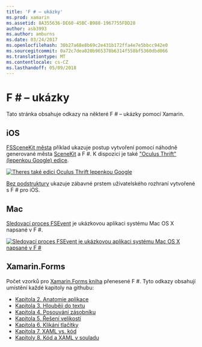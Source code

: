 ```yaml
---
title: 'F # – ukázky'
ms.prod: xamarin
ms.assetid: 8A355636-DE60-45BC-B988-1967755FDD28
author: asb3993
ms.author: amburns
ms.date: 03/24/2017
ms.openlocfilehash: 30b27a68e8b69c2e431b172ffa4e7e5bbcc942e0
ms.sourcegitcommit: 0a72c7dea020b965378b6314f558bf5360dbd066
ms.translationtype: MT
ms.contentlocale: cs-CZ
ms.lasthandoff: 05/09/2018
---
```

# <a name="f-samples"></a>F # – ukázky

Tato stránka obsahuje odkazy na některé F # – ukázky pomocí Xamarin.

## <a name="ios"></a>iOS

[FSSceneKit města](https://developer.xamarin.com/samples/monotouch/ios8/FSSceneKit/) příklad ukazuje postup vytvoření pomocí náhodně generované města [SceneKit](https://developer.xamarin.com/api/namespace/SceneKit/) a F #. K dispozici je také ["Oculus Thrift" (lepenkou Google) edice](https://developer.xamarin.com/samples/monotouch/ios8/SceneKitFSharp/).

[![](samples-images/fxscenekit-sml.png "Theres také edici Oculus Thrift lepenkou Google")](samples-images/fxscenekit.png#lightbox)

[Bez podstruktury](https://github.com/dvdsgl/shallow) ukazuje zábavné prstem uživatelského rozhraní vytvořené s F # pro iOS.

## <a name="mac"></a>Mac

[Sledovací proces FSEvent](https://developer.xamarin.com/samples/mac/FSEvents/) je ukázkovou aplikaci systému Mac OS X napsané v F #.

[![](samples-images/fsevents-sml.png "Sledovací proces FSEvent je ukázkovou aplikaci systému Mac OS X napsané v F #")](samples-images/fsevents.png#lightbox)

## <a name="xamarinforms"></a>Xamarin.Forms

Počet vzorků pro [Xamarin.Forms kniha](~/xamarin-forms/creating-mobile-apps-xamarin-forms/index.md) přenesené F #. Tyto odkazy obsahují umístění každé kapitoly na githubu:

- [Kapitola 2. Anatomie aplikace](https://github.com/xamarin/xamarin-forms-book-samples/tree/master/Chapter02/FS)
- [Kapitola 3. Hlouběji do textu](https://github.com/xamarin/xamarin-forms-book-samples/tree/master/Chapter03/FS)
- [Kapitola 4. Posouvání zásobníku](https://github.com/xamarin/xamarin-forms-book-samples/tree/master/Chapter04/FS)
- [Kapitola 5. Řešení velikostí](https://github.com/xamarin/xamarin-forms-book-samples/tree/master/Chapter05/FS)
- [Kapitola 6. Klikání tlačítky](https://github.com/xamarin/xamarin-forms-book-samples/tree/master/Chapter06/FS)
- [Kapitola 7. XAML vs. kód](https://github.com/xamarin/xamarin-forms-book-samples/tree/master/Chapter07/FS/CodePlusXaml)
- [Kapitoly 8. Kód a XAML v souladu](https://github.com/xamarin/xamarin-forms-book-samples/tree/master/Chapter08/FS/XamlKeypad)

